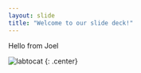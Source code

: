 ```yaml
---
layout: slide
title: "Welcome to our slide deck!"
---
```


Hello from Joel

![labtocat](https://octodex.github.com/images/labtocat.png)
{: .center}
